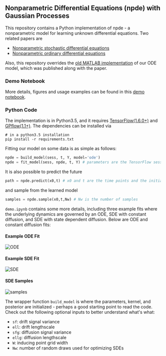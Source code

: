 ## Nonparametric Differential Equations (npde) with Gaussian Processes

This repository contains a Python implementation of npde - a nonparametric model for learning unknown differential equations. Two related papers are 

 * [Nonparametric stochastic differential equations](https://arxiv.org/abs/1807.05748)
 * [Nonparametric ordinary differential equations](https://arxiv.org/abs/1803.04303)
 
Also, this repository overrides the [old MATLAB implementation](https://github.com/cagatayyildiz/npode) of our ODE model, which was published along with the paper.

### Demo Notebook
More details, figures and usage examples can be found in this [demo notebook](https://github.com/cagatayyildiz/npde/blob/master/demo.ipynb).

### Python Code
The implementation is in Python3.5, and it requires [TensorFlow(1.6.0+)](https://www.tensorflow.org/) and [GPflow(1.1+)](https://github.com/GPflow/GPflow). The dependencies can be installed via
```shell
# in a python3.5 installation
pip install -r requirements.txt
```

Fitting our model on some data is as simple as follows:
```python
npde = build_model(sess, t, Y, model='ode')
npde = fit_model(sess, npde, t, Y) # parameters are the TensorFlow session, time points and observations. model could be ode/sde
```

It is also possible to predict the future
```python
path = npde.predict(x0,t) # x0 and t are the time points and the initial value
```
and sample from the learned model
```python
samples = npde.sample(x0,t,Nw) # Nw is the number of samples
```

``demo.ipynb`` contains some more details, including three example fits where the underlying dynamics are governed by an ODE, SDE with constant diffusion, and SDE with state dependent diffusion. Below are ODE and constant diffusion fits:

#### Example ODE Fit
![ODE](etc/ode.png)

#### Example SDE Fit
![SDE](etc/sde.png)

#### SDE Samples
![samples](etc/samples.png)

The wrapper function ``build_model`` is where the parameters, kernel, and posterior are initialized - perhaps a good starting point to read the code. Check out the following optional inputs to better understand what's what:
 * ``sf``: drift signal variance
 * ``ell``: drift lengthscale
 * ``sfg``: diffusion signal variance
 * ``ellg``: diffusion lengthscale
 * ``W``: inducing point grid width
 * ``Nw``: number of random draws used for optimizing SDEs
